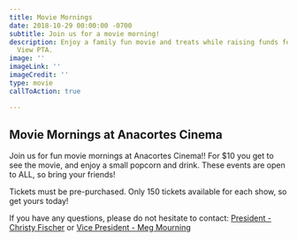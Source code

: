 ```yaml
---
title: Movie Mornings
date: 2018-10-29 00:00:00 -0700
subtitle: Join us for a movie morning!
description: Enjoy a family fun movie and treats while raising funds for the Island
  View PTA.
image: ''
imageLink: ''
imageCredit: ''
type: movie
callToAction: true

---
```

## Movie Mornings at Anacortes Cinema

Join us for fun movie mornings at Anacortes Cinema!! For $10 you get to see the movie, and enjoy a small popcorn and drink. These events are open to ALL, so bring your friends!

Tickets must be pre-purchased. Only 150 tickets available for each show, so get yours today!

If you have any questions, please do not hesitate to contact: [President - Christy Fischer](mailto:president@islandviewpta.org) or [Vice President - Meg Mourning](mailto:vicepresident@islandviewpta.org)